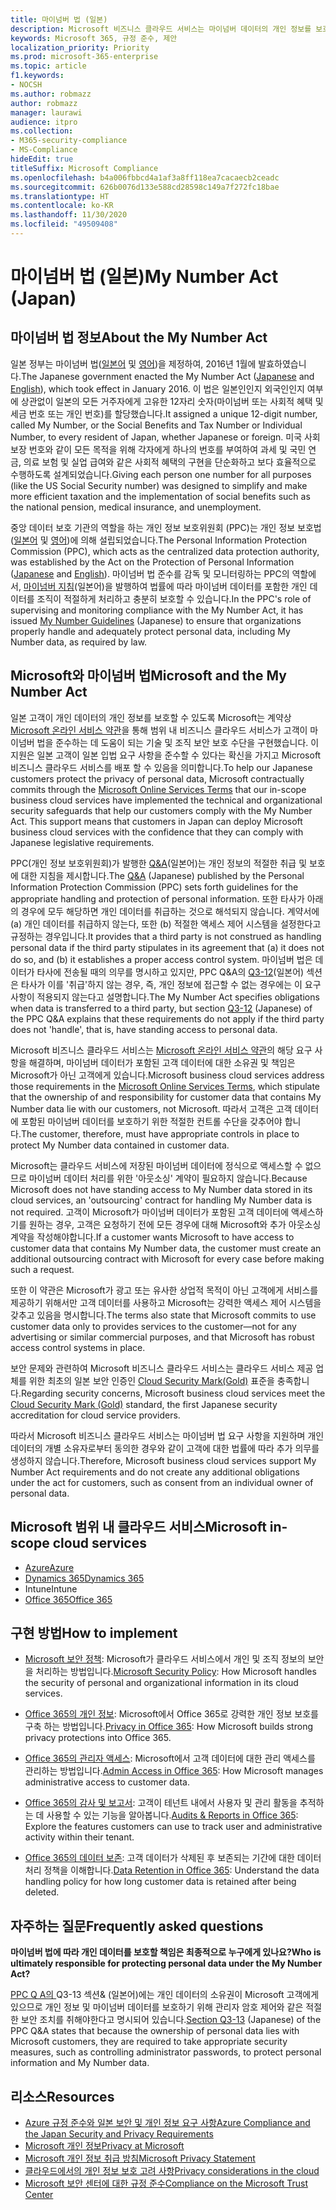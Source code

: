 ```yaml
---
title: 마이넘버 법 (일본)
description: Microsoft 비즈니스 클라우드 서비스는 마이넘버 데이터의 개인 정보를 보호하기 위해 마이넘버 법 표준을 준수합니다.
keywords: Microsoft 365, 규정 준수, 제안
localization_priority: Priority
ms.prod: microsoft-365-enterprise
ms.topic: article
f1.keywords:
- NOCSH
ms.author: robmazz
author: robmazz
manager: laurawi
audience: itpro
ms.collection:
- M365-security-compliance
- MS-Compliance
hideEdit: true
titleSuffix: Microsoft Compliance
ms.openlocfilehash: b4a006fbbcd4a1af3a8ff118ea7cacaecb2ceadc
ms.sourcegitcommit: 626b0076d133e588cd28598c149a7f272fc18bae
ms.translationtype: HT
ms.contentlocale: ko-KR
ms.lasthandoff: 11/30/2020
ms.locfileid: "49509408"
---
```

# <a name="my-number-act-japan"></a><span data-ttu-id="d42c4-104">마이넘버 법 (일본)</span><span class="sxs-lookup"><span data-stu-id="d42c4-104">My Number Act (Japan)</span></span>

## <a name="about-the-my-number-act"></a><span data-ttu-id="d42c4-105">마이넘버 법 정보</span><span class="sxs-lookup"><span data-stu-id="d42c4-105">About the My Number Act</span></span>

<span data-ttu-id="d42c4-106">일본 정부는 마이넘버 법([일본어](https://elaws.e-gov.go.jp/search/elawsSearch/elaws_search/lsg0500/viewContents?lawId=425AC0000000027_20180627_430AC0000000066) 및 [영어](https://www.ppc.go.jp/files/pdf/en3.pdf))을 제정하여, 2016년 1월에 발효하였습니다.</span><span class="sxs-lookup"><span data-stu-id="d42c4-106">The Japanese government enacted the My Number Act ([Japanese](https://elaws.e-gov.go.jp/search/elawsSearch/elaws_search/lsg0500/viewContents?lawId=425AC0000000027_20180627_430AC0000000066) and [English](https://www.ppc.go.jp/files/pdf/en3.pdf)), which took effect in January 2016.</span></span> <span data-ttu-id="d42c4-107">이 법은 일본인인지 외국인인지 여부에 상관없이 일본의 모든 거주자에게 고유한 12자리 숫자(마이넘버 또는 사회적 혜택 및 세금 번호 또는 개인 번호)를 할당했습니다.</span><span class="sxs-lookup"><span data-stu-id="d42c4-107">It assigned a unique 12-digit number, called My Number, or the Social Benefits and Tax Number or Individual Number, to every resident of Japan, whether Japanese or foreign.</span></span> <span data-ttu-id="d42c4-108">미국 사회 보장 번호와 같이 모든 목적을 위해 각자에게 하나의 번호를 부여하여 과세 및 국민 연금, 의료 보험 및 실업 급여와 같은 사회적 혜택의 구현을 단순화하고 보다 효율적으로 수행하도록 설계되었습니다.</span><span class="sxs-lookup"><span data-stu-id="d42c4-108">Giving each person one number for all purposes (like the US Social Security number) was designed to simplify and make more efficient taxation and the implementation of social benefits such as the national pension, medical insurance, and unemployment.</span></span>

<span data-ttu-id="d42c4-109">중앙 데이터 보호 기관의 역할을 하는 개인 정보 보호위원회 (PPC)는 개인 정보 보호법 ([일본어](https://www.ppc.go.jp/personal/preparation/) 및 [영어](https://www.ppc.go.jp/en/legal/))에 의해 설립되었습니다.</span><span class="sxs-lookup"><span data-stu-id="d42c4-109">The Personal Information Protection Commission (PPC), which acts as the centralized data protection authority, was established by the Act on the Protection of Personal Information ([Japanese](https://www.ppc.go.jp/personal/preparation/) and [English](https://www.ppc.go.jp/en/legal/)).</span></span> <span data-ttu-id="d42c4-110">마이넘버 법 준수를 감독 및 모니터링하는 PPC의 역할에서, [마이넘버 지침](https://www.ppc.go.jp/legal/policy/faq/)(일본어)을 발행하여 법률에 따라 마이넘버 데이터를 포함한 개인 데이터를 조직이 적절하게 처리하고 충분히 보호할 수 있습니다.</span><span class="sxs-lookup"><span data-stu-id="d42c4-110">In the PPC's role of supervising and monitoring compliance with the My Number Act, it has issued [My Number Guidelines](https://www.ppc.go.jp/legal/policy/faq/) (Japanese) to ensure that organizations properly handle and adequately protect personal data, including My Number data, as required by law.</span></span>

## <a name="microsoft-and-the-my-number-act"></a><span data-ttu-id="d42c4-111">Microsoft와 마이넘버 법</span><span class="sxs-lookup"><span data-stu-id="d42c4-111">Microsoft and the My Number Act</span></span>

<span data-ttu-id="d42c4-112">일본 고객이 개인 데이터의 개인 정보를 보호할 수 있도록 Microsoft는 계약상 [Microsoft 온라인 서비스 약관](https://www.microsoftvolumelicensing.com/DocumentSearch.aspx?Mode=3&DocumentTypeId=31)을 통해 범위 내 비즈니스 클라우드 서비스가 고객이 마이넘버 법을 준수하는 데 도움이 되는 기술 및 조직 보안 보호 수단을 구현했습니다. 이 지원은 일본 고객이 일본 입법 요구 사항을 준수할 수 있다는 확신을 가지고 Microsoft 비즈니스 클라우드 서비스를 배포 할 수 있음을 의미합니다.</span><span class="sxs-lookup"><span data-stu-id="d42c4-112">To help our Japanese customers protect the privacy of personal data, Microsoft contractually commits through the [Microsoft Online Services Terms](https://www.microsoftvolumelicensing.com/DocumentSearch.aspx?Mode=3&DocumentTypeId=31) that our in-scope business cloud services have implemented the technical and organizational security safeguards that help our customers comply with the My Number Act. This support means that customers in Japan can deploy Microsoft business cloud services with the confidence that they can comply with Japanese legislative requirements.</span></span>

<span data-ttu-id="d42c4-113">PPC(개인 정보 보호위원회)가 발행한 [Q\&A](https://www.ppc.go.jp/legal/policy/faq/)(일본어)는 개인 정보의 적절한 취급 및 보호에 대한 지침을 제시합니다.</span><span class="sxs-lookup"><span data-stu-id="d42c4-113">The [Q\&A](https://www.ppc.go.jp/legal/policy/faq/) (Japanese) published by the Personal Information Protection Commission (PPC) sets forth guidelines for the appropriate handling and protection of personal information.</span></span> <span data-ttu-id="d42c4-114">또한 타사가 아래의 경우에 모두 해당하면 개인 데이터를 취급하는 것으로 해석되지 않습니다. 계약서에 (a) 개인 데이터를 취급하지 않는다, 또한 (b) 적절한 액세스 제어 시스템을 설정한다고 규정하는 경우입니다.</span><span class="sxs-lookup"><span data-stu-id="d42c4-114">It provides that a third party is not construed as handling personal data if the third party stipulates in its agreement that (a) it does not do so, and (b) it establishes a proper access control system.</span></span> <span data-ttu-id="d42c4-115">마이넘버 법은 데이터가 타사에 전송될 때의 의무를 명시하고 있지만, PPC Q\&A의 [Q3-12](https://www.ppc.go.jp/legal/policy/faq/)(일본어) 섹션은 타사가 이를 '취급'하지 않는 경우, 즉, 개인 정보에 접근할 수 없는 경우에는 이 요구 사항이 적용되지 않는다고 설명합니다.</span><span class="sxs-lookup"><span data-stu-id="d42c4-115">The My Number Act specifies obligations when data is transferred to a third party, but section [Q3-12](https://www.ppc.go.jp/legal/policy/faq/) (Japanese) of the PPC Q\&A explains that these requirements do not apply if the third party does not 'handle', that is, have standing access to personal data.</span></span>

<span data-ttu-id="d42c4-116">Microsoft 비즈니스 클라우드 서비스는 [Microsoft 온라인 서비스 약관](https://www.microsoftvolumelicensing.com/DocumentSearch.aspx?Mode=3&DocumentTypeId=31)의 해당 요구 사항을 해결하며, 마이넘버 데이터가 포함된 고객 데이터에 대한 소유권 및 책임은 Microsoft가 아닌 고객에게 있습니다.</span><span class="sxs-lookup"><span data-stu-id="d42c4-116">Microsoft business cloud services address those requirements in the [Microsoft Online Services Terms](https://www.microsoftvolumelicensing.com/DocumentSearch.aspx?Mode=3&DocumentTypeId=31), which stipulate that the ownership of and responsibility for customer data that contains My Number data lie with our customers, not Microsoft.</span></span> <span data-ttu-id="d42c4-117">따라서 고객은 고객 데이터에 포함된 마이넘버 데이터를 보호하기 위한 적절한 컨트롤 수단을 갖추어야 합니다.</span><span class="sxs-lookup"><span data-stu-id="d42c4-117">The customer, therefore, must have appropriate controls in place to protect My Number data contained in customer data.</span></span>

<span data-ttu-id="d42c4-118">Microsoft는 클라우드 서비스에 저장된 마이넘버 데이터에 정식으로 액세스할 수 없으므로 마이넘버 데이터 처리를 위한 '아웃소싱' 계약이 필요하지 않습니다.</span><span class="sxs-lookup"><span data-stu-id="d42c4-118">Because Microsoft does not have standing access to My Number data stored in its cloud services, an 'outsourcing' contract for handling My Number data is not required.</span></span> <span data-ttu-id="d42c4-119">고객이 Microsoft가 마이넘버 데이터가 포함된 고객 데이터에 액세스하기를 원하는 경우, 고객은 요청하기 전에 모든 경우에 대해 Microsoft와 추가 아웃소싱 계약을 작성해야합니다.</span><span class="sxs-lookup"><span data-stu-id="d42c4-119">If a customer wants Microsoft to have access to customer data that contains My Number data, the customer must create an additional outsourcing contract with Microsoft for every case before making such a request.</span></span>

<span data-ttu-id="d42c4-120">또한 이 약관은 Microsoft가 광고 또는 유사한 상업적 목적이 아닌 고객에게 서비스를 제공하기 위해서만 고객 데이터를 사용하고 Microsoft는 강력한 액세스 제어 시스템을 갖추고 있음을 명시합니다.</span><span class="sxs-lookup"><span data-stu-id="d42c4-120">The terms also state that Microsoft commits to use customer data only to provides services to the customer—not for any advertising or similar commercial purposes, and that Microsoft has robust access control systems in place.</span></span>

<span data-ttu-id="d42c4-121">보안 문제와 관련하여 Microsoft 비즈니스 클라우드 서비스는 클라우드 서비스 제공 업체를 위한 최초의 일본 보안 인증인 [Cloud Security Mark(Gold)](offering-cs-mark-gold-japan.md) 표준을 충족합니다.</span><span class="sxs-lookup"><span data-stu-id="d42c4-121">Regarding security concerns, Microsoft business cloud services meet the [Cloud Security Mark (Gold)](offering-cs-mark-gold-japan.md) standard, the first Japanese security accreditation for cloud service providers.</span></span>

<span data-ttu-id="d42c4-122">따라서 Microsoft 비즈니스 클라우드 서비스는 마이넘버 법 요구 사항을 지원하며 개인 데이터의 개별 소유자로부터 동의한 경우와 같이 고객에 대한 법률에 따라 추가 의무를 생성하지 않습니다.</span><span class="sxs-lookup"><span data-stu-id="d42c4-122">Therefore, Microsoft business cloud services support My Number Act requirements and do not create any additional obligations under the act for customers, such as consent from an individual owner of personal data.</span></span>

## <a name="microsoft-in-scope-cloud-services"></a><span data-ttu-id="d42c4-123">Microsoft 범위 내 클라우드 서비스</span><span class="sxs-lookup"><span data-stu-id="d42c4-123">Microsoft in-scope cloud services</span></span>

- [<span data-ttu-id="d42c4-124">Azure</span><span class="sxs-lookup"><span data-stu-id="d42c4-124">Azure</span></span>](https://gallery.technet.microsoft.com/Overview-of-Azure-c1be3942)
- [<span data-ttu-id="d42c4-125">Dynamics 365</span><span class="sxs-lookup"><span data-stu-id="d42c4-125">Dynamics 365</span></span>](https://download.microsoft.com/download/E/1/9/E1977163-7A86-4812-AC18-C03ADC958AAF/Microsoft_Dynamics_365_Cloud_Service_Compliance_Datasheet.pdf)
- <span data-ttu-id="d42c4-126">Intune</span><span class="sxs-lookup"><span data-stu-id="d42c4-126">Intune</span></span>
- [<span data-ttu-id="d42c4-127">Office 365</span><span class="sxs-lookup"><span data-stu-id="d42c4-127">Office 365</span></span>](https://servicetrust.microsoft.com/ViewPage/TrustDocuments?command=Download&downloadType=Document&downloadId=9f756cce-b15d-45a9-94d7-6a583dee4401&docTab=6d000410-c9e9-11e7-9a91-892aae8839ad_Compliance_Guides)

## <a name="how-to-implement"></a><span data-ttu-id="d42c4-128">구현 방법</span><span class="sxs-lookup"><span data-stu-id="d42c4-128">How to implement</span></span>

- <span data-ttu-id="d42c4-129">[Microsoft 보안 정책](https://servicetrust.microsoft.com/ViewPage/TrustDocuments?command=Download&downloadType=Document&downloadId=231213ea-9954-41fd-a757-ae62f3721dc7&docTab=6d000410-c9e9-11e7-9a91-892aae8839ad_FAQ_and_White_Papers): Microsoft가 클라우드 서비스에서 개인 및 조직 정보의 보안을 처리하는 방법입니다.</span><span class="sxs-lookup"><span data-stu-id="d42c4-129">[Microsoft Security Policy](https://servicetrust.microsoft.com/ViewPage/TrustDocuments?command=Download&downloadType=Document&downloadId=231213ea-9954-41fd-a757-ae62f3721dc7&docTab=6d000410-c9e9-11e7-9a91-892aae8839ad_FAQ_and_White_Papers): How Microsoft handles the security of personal and organizational information in its cloud services.</span></span>

- <span data-ttu-id="d42c4-130">[Office 365의 개인 정보](https://servicetrust.microsoft.com/ViewPage/TrustDocuments?command=Download&downloadType=Document&downloadId=a1b48a5b-bcb1-4c19-9277-952c0df87113&docTab=6d000410-c9e9-11e7-9a91-892aae8839ad_FAQ_and_White_Papers): Microsoft에서 Office 365로 강력한 개인 정보 보호를 구축 하는 방법입니다.</span><span class="sxs-lookup"><span data-stu-id="d42c4-130">[Privacy in Office 365](https://servicetrust.microsoft.com/ViewPage/TrustDocuments?command=Download&downloadType=Document&downloadId=a1b48a5b-bcb1-4c19-9277-952c0df87113&docTab=6d000410-c9e9-11e7-9a91-892aae8839ad_FAQ_and_White_Papers): How Microsoft builds strong privacy protections into Office 365.</span></span>

- <span data-ttu-id="d42c4-131">[Office 365의 관리자 액세스](https://docs.microsoft.com/office365/SecurityCompliance/office-365-administrative-access-controls-overview): Microsoft에서 고객 데이터에 대한 관리 액세스를 관리하는 방법입니다.</span><span class="sxs-lookup"><span data-stu-id="d42c4-131">[Admin Access in Office 365](https://docs.microsoft.com/office365/SecurityCompliance/office-365-administrative-access-controls-overview): How Microsoft manages administrative access to customer data.</span></span>

- <span data-ttu-id="d42c4-132">[Office 365의 감사 및 보고서](https://docs.microsoft.com/office365/SecurityCompliance/office-365-auditing-and-reporting-overview): 고객이 테넌트 내에서 사용자 및 관리 활동을 추적하는 데 사용할 수 있는 기능을 알아봅니다.</span><span class="sxs-lookup"><span data-stu-id="d42c4-132">[Audits & Reports in Office 365](https://docs.microsoft.com/office365/SecurityCompliance/office-365-auditing-and-reporting-overview): Explore the features customers can use to track user and administrative activity within their tenant.</span></span>

- <span data-ttu-id="d42c4-133">[Office 365의 데이터 보존](https://docs.microsoft.com/office365/SecurityCompliance/office-365-data-retention-deletion-and-destruction-overview): 고객 데이터가 삭제된 후 보존되는 기간에 대한 데이터 처리 정책을 이해합니다.</span><span class="sxs-lookup"><span data-stu-id="d42c4-133">[Data Retention in Office 365](https://docs.microsoft.com/office365/SecurityCompliance/office-365-data-retention-deletion-and-destruction-overview): Understand the data handling policy for how long customer data is retained after being deleted.</span></span>

## <a name="frequently-asked-questions"></a><span data-ttu-id="d42c4-134">자주하는 질문</span><span class="sxs-lookup"><span data-stu-id="d42c4-134">Frequently asked questions</span></span>

<span data-ttu-id="d42c4-135">**마이넘버 법에 따라 개인 데이터를 보호할 책임은 최종적으로 누구에게 있나요?**</span><span class="sxs-lookup"><span data-stu-id="d42c4-135">**Who is ultimately responsible for protecting personal data under the My Number Act?**</span></span>

<span data-ttu-id="d42c4-136">[PPC Q A의 ](https://www.ppc.go.jp/legal/policy/faq/)Q3-13 섹션\& (일본어)에는 개인 데이터의 소유권이 Microsoft 고객에게 있으므로 개인 정보 및 마이넘버 데이터를 보호하기 위해 관리자 암호 제어와 같은 적절한 보안 조치를 취해야한다고 명시되어 있습니다.</span><span class="sxs-lookup"><span data-stu-id="d42c4-136">[Section Q3-13](https://www.ppc.go.jp/legal/policy/faq/) (Japanese) of the PPC Q\&A states that because the ownership of personal data lies with Microsoft customers, they are required to take appropriate security measures, such as controlling administrator passwords, to protect personal information and My Number data.</span></span>

## <a name="resources"></a><span data-ttu-id="d42c4-137">리소스</span><span class="sxs-lookup"><span data-stu-id="d42c4-137">Resources</span></span>

- [<span data-ttu-id="d42c4-138">Azure 규정 준수와 일본 보안 및 개인 정보 요구 사항</span><span class="sxs-lookup"><span data-stu-id="d42c4-138">Azure Compliance and the Japan Security and Privacy Requirements</span></span>](https://gallery.technet.microsoft.com/Azure-Compliance-and-the-53409748)
- [<span data-ttu-id="d42c4-139">Microsoft 개인 정보</span><span class="sxs-lookup"><span data-stu-id="d42c4-139">Privacy at Microsoft</span></span>](https://privacy.microsoft.com/ko-KR/)
- [<span data-ttu-id="d42c4-140">Microsoft 개인 정보 취급 방침</span><span class="sxs-lookup"><span data-stu-id="d42c4-140">Microsoft Privacy Statement</span></span>](https://privacy.microsoft.com/privacystatement)
- [<span data-ttu-id="d42c4-141">클라우드에서의 개인 정보 보호 고려 사항</span><span class="sxs-lookup"><span data-stu-id="d42c4-141">Privacy considerations in the cloud</span></span>](https://download.microsoft.com/download/0/9/D/09DE47F6-F9E5-4C14-B9E8-E8119A130ACC/Privacy_considerations_in_the_cloud.pdf)
- [<span data-ttu-id="d42c4-142">Microsoft 보안 센터에 대한 규정 준수</span><span class="sxs-lookup"><span data-stu-id="d42c4-142">Compliance on the Microsoft Trust Center</span></span>](https://www.microsoft.com/trust-center/compliance/compliance-overview)
